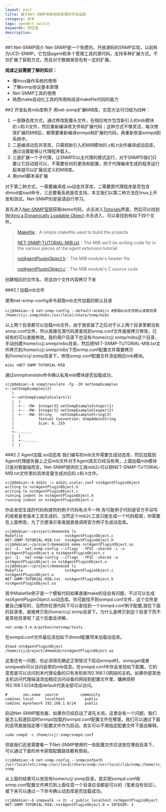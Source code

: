 ```yaml
---
layout: post
title: 基于Net-SNMP简单网络管理的开发指南
category: 技术
tags: openWrt switch
keywords: 特征值
description: 
---
```



##1 Net-SNMP简介
Net-SNMP是一个免费的、开放源码的SNMP实现，以前称为UCD-SNMP。它包括agent和多个管理工具的源代码，支持多种扩展方式。不仅扩展了获取方式，而且对于数据类型也有一定的扩展。

**阅读之前需要了解的知识：**

+ 懂linux操作系统的使用
+ 了解snmp协议基本原理
+ Net-SNMP工具的使用
+ 熟悉make自动化工具的所用和阅读makefile代码的能力


##2 开发私有mib库例子
用net-snmp扩展MIB库，实现方法可归结为四种：

1. 一是静态库方式，通过修改配置头文件，在相应地方包含新引入的mib模块的.c和.h文件，然后重新编译库文件和扩展代码；这种方式不够灵活，每次修改扩展的MIB后，都需要重新编译snmpd和扩展的代码，再重新安装snmpd到系统中。
2. 二是编译动态共享库，只需把新引入的MIB模块的.c和.h文件编译成动态库，通过设置能够让代理程序载入。
3. 三是扩展一个子代理，让SNMPD以主代理的模式运行，对于SNMPD我们只要让它启动就可以，不需要任何的更改和配置，把子代理编译生成的程序运行起来就可以扩展自定义的MIB库。
4. 用shell脚本来扩展

对于第二种方式，一需要编译成.so动态共享库，二需要原代理程序是否包含dlmod或load命令，三还要看系统是否支持。本文我们以第二种方法在linux上开发和测试，Net-SNMP的安装请自行学习。

首先进入[Net-SNMP官网](http://www.net-snmp.org/)获取demo代码，点击进入[Totorials](http://www.net-snmp.org/wiki/index.php/Tutorials)界面，然后可以找到[Writing a Dynamically Loadable Object](http://www.net-snmp.org/wiki/index.php/TUT:Writing_a_Dynamically_Loadable_Object) 点击进入，可以查找到有如下四个文件。

>[Makefile](http://www.net-snmp.org/tutorial/tutorial-5/toolkit/demoapp/Makefile)：A simple makefile used to build the projects
>
>[NET-SNMP-TUTORIAL-MIB.txt](http://www.net-snmp.org/tutorial/tutorial-5/toolkit/mib_module/NET-SNMP-TUTORIAL-MIB.txt)：The MIB we'll be writing code for in the various pieces of the agent extension tutorial
>
>[nstAgentPluginObject.h](http://www.net-snmp.org/tutorial/tutorial-5/toolkit/dlmod/nstAgentPluginObject.h)：The MIB module's header file
>
>[nstAgentPluginObject.c](http://www.net-snmp.org/tutorial/tutorial-5/toolkit/dlmod/nstAgentPluginObject.c)：The MIB module's C source code

创建相应的文件名，将这四个文件内容拷贝下来

###2.1 加载mib文件

使用net-snmp-config命令获取mib文件加载的默认目录

    ccj@debian:~$ net-snmp-config --default-mibdirs #获取mib文件默认读取目录
    /home/ccj/.snmp/mibs:/usr/local/share/snmp/mibs

以上两个目录都可以加载mib文件，由于我安装了之后对于以上两个目录里都没有snmp.conf文件，所以直接在源代码里查找到snmp.conf文件直接拷贝修改，已经有的可以直接修改。我的用户目录下也没有/home/ccj/.snmp/mibs这个目录，手动创建/home/ccj/.snmp/mibs目录，然后把NET-SNMP-TUTORIAL-MIB.txt文件拷贝到/home/ccj/.snmp/mibs下而snmp.conf配置文件需要拷贝到/home/ccj/.snmp目录下，修改snmp.conf配置文件添加相应mib模块。

    mibs +NET-SNMP-TUTORIAL-MIB

通过snmptranslate命令确认私有mib模块是否加载成功，


	ccj@debian:~$ snmptranslate -Tp -IR netSnmpExamples
    +--netSnmpExamples(2)
       |
       +--netSnmpExampleScalars(1)
       |  |
       |  +-- -RW- Integer32 netSnmpExampleInteger(1)
       |  +-- -RW- Integer32 netSnmpExampleSleeper(2)
       |  +-- -RW- String    netSnmpExampleString(3)
       |           Textual Convention: SnmpAdminString
       |           Size: 0..255
       |
       +--......
       |  |
       |  +--......
       |  | 

###2.2 Agent加载.so动态库
我们编写的mib文件需要生成动态库，然后加载到Agent代理服务器上之后mib文件对于Agent其实已经没有用，上面加载mib模块只是对客服端而言。Net-SNMP提供的工具mib2c可以把NET-SNMP-TUTORIAL-MIB.txt文件里的具体变量生成对应的.c和.h文件。

    ccj@debian:~$ mib2c -c mib2c.scalar.conf nstAgentPluginObject
    writing to nstAgentPluginObject.h
    writing to nstAgentPluginObject.c
    running indent on nstAgentPluginObject.h
    running indent on nstAgentPluginObject.c

你会发现生成的代码和提供的例子代码有点不一样,有可能例子代码是官方手动写的或者是老版本工具生成的，当然这个mib2c工具只能生成一个代码框架，你需要在上面修改，为了方便演示笔者就直接调用官方例子生成动态库。

    ccj@debian:~/project/demomib$ ls
    Makefile                   nstAgentPluginObject.c
    NET-SNMP-TUTORIAL-MIB.txt  nstAgentPluginObject.h
    ccj@debian:~/project/demomib$ make nstAgentPluginObject.so 
    gcc -I. `net-snmp-config --cflags` -fPIC -shared -c -o nstAgentPluginObject.o nstAgentPluginObject.c
    gcc -I. `net-snmp-config --cflags` -fPIC -shared -o nstAgentPluginObject.so nstAgentPluginObject.o
    ccj@debian:~/project/demomib$ ls
    Makefile                   nstAgentPluginObject.c  nstAgentPluginObject.o
    NET-SNMP-TUTORIAL-MIB.txt  nstAgentPluginObject.h  nstAgentPluginObject.so

其中Makefile例子是一个模板代码如果直接make的话会有问题，不过可以生成nstAgentPluginObject.so动态库。你可能找不到snmpd.conf文件，这个文件是要自己编写的，当然你在源代码下可以查找到一个snmpd.conf例子配置,就在下面的目录里，直接拷贝到/home/ccj/.snmp目录下。为什么是拷贝到这个目录下而不是其他目录呢？这个后面会讲解。

	net-snmp-5.4.4/python/netsnmp/tests

在snmpd.conf文件最后添加如下dlmod配置项来加载动态库。 

    dlmod nstAgentPluginObject /home/ccj/project/demomib/nstAgentPluginObject.so

这里还有一问题，你必须得先确定正常情况下启动snmpd时，snmpget或者snmpwalk可以访问自带的mib信息。在snmpd.conf中你会发现如下配置，它的意思是可以访问到本代理设备的只有本机和192.168.1.0网段的主机。如果你是其他主机访问代理端请添加相应访问设备的网段到配置文件里，嫌麻烦把192.168.1.0/24改成default代表全部可以访问。

    #       sec.name  source          community
    com2sec local     localhost         public
    com2sec mynetwork 192.168.1.0/24    public

启动Net-SNMP服务器，如果你已经启动了请先关闭。这里会有一个问题，我们是怎么知道启动时snmpd加载的snmpd.conf配置文件在哪里。我们可以通过下面的选项直接指定哪个配置文件作为启动。其实可以不用指定配置文件下面会解释。

	sudo snmpd -c /home/ccj/.snmp/snmpd.conf

但是我们还是需要看一下Net-SNMP使用时一些配置文件应该放在哪些目录下，可以通过下面的命令获取配置路径都有那些。

    ccj@debian:~$ net-snmp-config --snmpconfpath
    /usr/local/etc/snmp:/usr/local/share/snmp:/usr/local/lib/snmp:/home/ccj/.snmp:/var/net-snmp

从上面的结果可以发现有home/ccj/.snmp目录，其实把snmpd.conf和snmp.conf配置文件拷贝到上面任意一个目录应该都是可以的（笔者没有验证）。
接下来可以通过一下命令确认动态库是否加载成功。

    ccj@debian:~$ snmpwalk -v 2c -c public localhost nstAgentPluginObject
    NET-SNMP-TUTORIAL-MIB::nstAgentPluginObject.0 = INTEGER: 3
